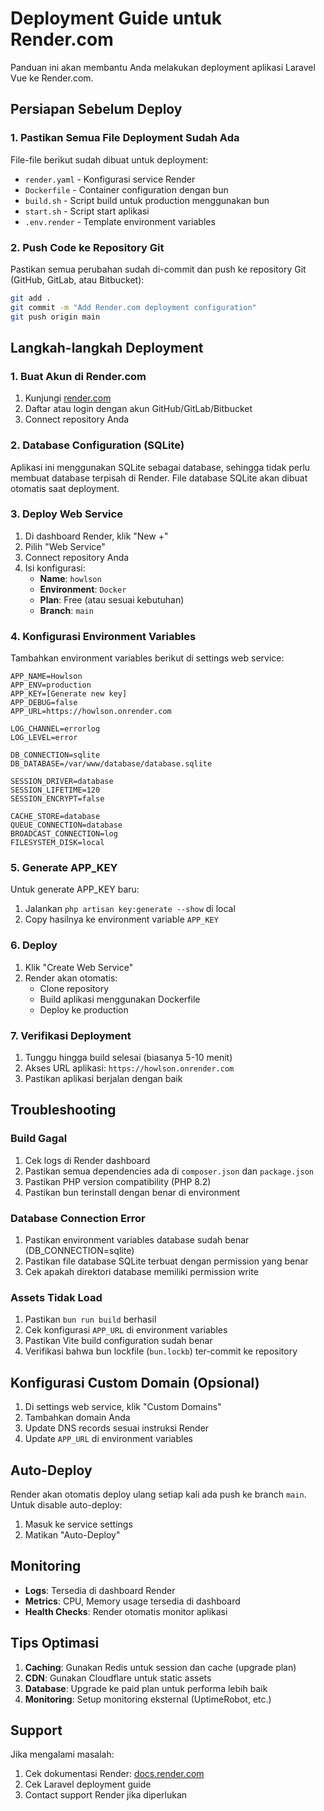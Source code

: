 # Deployment Guide untuk Render.com

Panduan ini akan membantu Anda melakukan deployment aplikasi Laravel Vue ke Render.com.

## Persiapan Sebelum Deploy

### 1. Pastikan Semua File Deployment Sudah Ada

File-file berikut sudah dibuat untuk deployment:
- `render.yaml` - Konfigurasi service Render
- `Dockerfile` - Container configuration dengan bun
- `build.sh` - Script build untuk production menggunakan bun
- `start.sh` - Script start aplikasi
- `.env.render` - Template environment variables

### 2. Push Code ke Repository Git

Pastikan semua perubahan sudah di-commit dan push ke repository Git (GitHub, GitLab, atau Bitbucket):

```bash
git add .
git commit -m "Add Render.com deployment configuration"
git push origin main
```

## Langkah-langkah Deployment

### 1. Buat Akun di Render.com

1. Kunjungi [render.com](https://render.com)
2. Daftar atau login dengan akun GitHub/GitLab/Bitbucket
3. Connect repository Anda

### 2. Database Configuration (SQLite)

Aplikasi ini menggunakan SQLite sebagai database, sehingga tidak perlu membuat database terpisah di Render. File database SQLite akan dibuat otomatis saat deployment.

### 3. Deploy Web Service

1. Di dashboard Render, klik "New +"
2. Pilih "Web Service"
3. Connect repository Anda
4. Isi konfigurasi:
   - **Name**: `howlson`
   - **Environment**: `Docker`
   - **Plan**: Free (atau sesuai kebutuhan)
   - **Branch**: `main`

### 4. Konfigurasi Environment Variables

Tambahkan environment variables berikut di settings web service:

```
APP_NAME=Howlson
APP_ENV=production
APP_KEY=[Generate new key]
APP_DEBUG=false
APP_URL=https://howlson.onrender.com

LOG_CHANNEL=errorlog
LOG_LEVEL=error

DB_CONNECTION=sqlite
DB_DATABASE=/var/www/database/database.sqlite

SESSION_DRIVER=database
SESSION_LIFETIME=120
SESSION_ENCRYPT=false

CACHE_STORE=database
QUEUE_CONNECTION=database
BROADCAST_CONNECTION=log
FILESYSTEM_DISK=local
```

### 5. Generate APP_KEY

Untuk generate APP_KEY baru:
1. Jalankan `php artisan key:generate --show` di local
2. Copy hasilnya ke environment variable `APP_KEY`

### 6. Deploy

1. Klik "Create Web Service"
2. Render akan otomatis:
   - Clone repository
   - Build aplikasi menggunakan Dockerfile
   - Deploy ke production

### 7. Verifikasi Deployment

1. Tunggu hingga build selesai (biasanya 5-10 menit)
2. Akses URL aplikasi: `https://howlson.onrender.com`
3. Pastikan aplikasi berjalan dengan baik

## Troubleshooting

### Build Gagal

1. Cek logs di Render dashboard
2. Pastikan semua dependencies ada di `composer.json` dan `package.json`
3. Pastikan PHP version compatibility (PHP 8.2)
4. Pastikan bun terinstall dengan benar di environment

### Database Connection Error

1. Pastikan environment variables database sudah benar (DB_CONNECTION=sqlite)
2. Pastikan file database SQLite terbuat dengan permission yang benar
3. Cek apakah direktori database memiliki permission write

### Assets Tidak Load

1. Pastikan `bun run build` berhasil
2. Cek konfigurasi `APP_URL` di environment variables
3. Pastikan Vite build configuration sudah benar
4. Verifikasi bahwa bun lockfile (`bun.lockb`) ter-commit ke repository

## Konfigurasi Custom Domain (Opsional)

1. Di settings web service, klik "Custom Domains"
2. Tambahkan domain Anda
3. Update DNS records sesuai instruksi Render
4. Update `APP_URL` di environment variables

## Auto-Deploy

Render akan otomatis deploy ulang setiap kali ada push ke branch `main`. Untuk disable auto-deploy:
1. Masuk ke service settings
2. Matikan "Auto-Deploy"

## Monitoring

- **Logs**: Tersedia di dashboard Render
- **Metrics**: CPU, Memory usage tersedia di dashboard
- **Health Checks**: Render otomatis monitor aplikasi

## Tips Optimasi

1. **Caching**: Gunakan Redis untuk session dan cache (upgrade plan)
2. **CDN**: Gunakan Cloudflare untuk static assets
3. **Database**: Upgrade ke paid plan untuk performa lebih baik
4. **Monitoring**: Setup monitoring eksternal (UptimeRobot, etc.)

## Support

Jika mengalami masalah:
1. Cek dokumentasi Render: [docs.render.com](https://docs.render.com)
2. Cek Laravel deployment guide
3. Contact support Render jika diperlukan